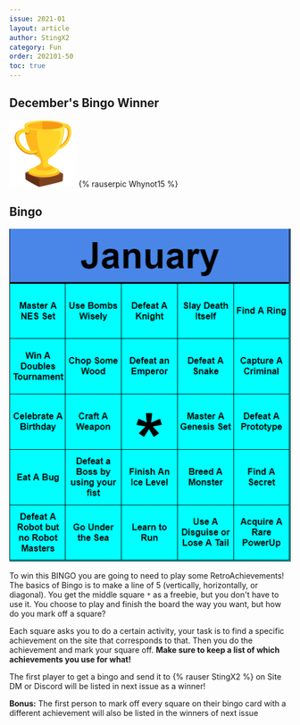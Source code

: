 ```yaml
---
issue: 2021-01
layout: article
author: StingX2
category: Fun
order: 202101-50
toc: true
---
```


## December's Bingo Winner

<div class="bingo-winner">
  <img class="bingo-trophy" src="../../img/trophy.png" alt="trophy" />
  {% rauserpic Whynot15 %}
</div>

## Bingo

![bingo](img/bingo.png)

To win this BINGO you are going to need to play some RetroAchievements! The basics of Bingo is to make a line of 5 (vertically, horizontally, or diagonal). You get the middle square `*` as a freebie, but you don't have to use it. You choose to play and finish the board the way you want, but how do you mark off a square?

Each square asks you to do a certain activity, your task is to find a specific achievement on the site that corresponds to that. Then you do the achievement and mark your square off. **Make sure to keep a list of which achievements you use for what!**

The first player to get a bingo and send it to {% rauser StingX2 %} on Site DM or Discord will be listed in next issue as a winner!

**Bonus:** The first person to mark off every square on their bingo card with a different achievement will also be listed in the winners of next issue
